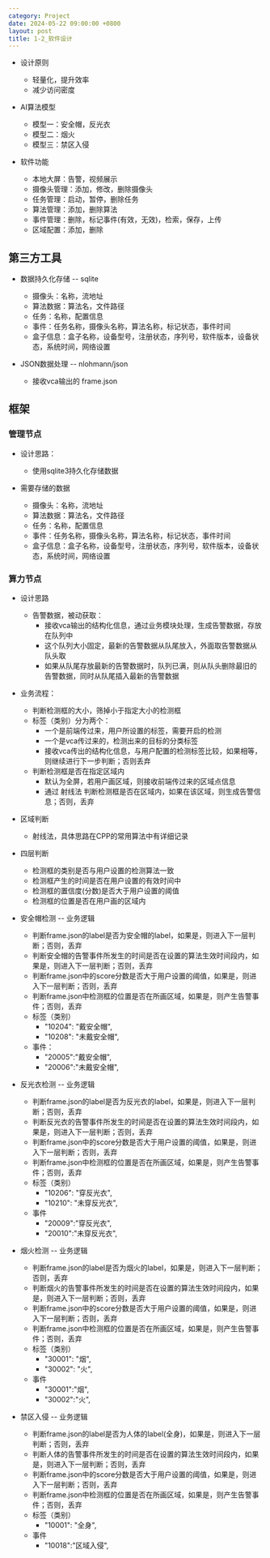 ```yaml
---
category: Project
date: 2024-05-22 09:00:00 +0800
layout: post
title: 1-2_软件设计
---
```


+ 设计原则
  + 轻量化，提升效率
  + 减少访问密度

+ AI算法模型
  + 模型一：安全帽，反光衣
  + 模型二：烟火
  + 模型三：禁区入侵

+ 软件功能
  + 本地大屏：告警，视频展示
  + 摄像头管理：添加，修改，删除摄像头
  + 任务管理：启动，暂停，删除任务
  + 算法管理：添加，删除算法
  + 事件管理：删除，标记事件(有效，无效)，检索，保存，上传
  + 区域配置：添加，删除

## 第三方工具

+ 数据持久化存储 -- sqlite
  + 摄像头：名称，流地址
  + 算法数据：算法名，文件路径
  + 任务：名称，配置信息
  + 事件：任务名称，摄像头名称，算法名称，标记状态，事件时间
  + 盒子信息：盒子名称，设备型号，注册状态，序列号，软件版本，设备状态，系统时间，网络设置

+ JSON数据处理 -- nlohmann/json
  + 接收vca输出的 frame.json

## 框架

### 管理节点

+ 设计思路：
  + 使用sqlite3持久化存储数据

+ 需要存储的数据
  + 摄像头：名称，流地址
  + 算法数据：算法名，文件路径
  + 任务：名称，配置信息
  + 事件：任务名称，摄像头名称，算法名称，标记状态，事件时间
  + 盒子信息：盒子名称，设备型号，注册状态，序列号，软件版本，设备状态，系统时间，网络设置 

### 算力节点

+ 设计思路
  + 告警数据，被动获取：
    + 接收vca输出的结构化信息，通过业务模块处理，生成告警数据，存放在队列中
    + 这个队列大小固定，最新的告警数据从队尾放入，外面取告警数据从队头取
    + 如果从队尾存放最新的告警数据时，队列已满，则从队头删除最旧的告警数据，同时从队尾插入最新的告警数据

+ 业务流程：
  + 判断检测框的大小，筛掉小于指定大小的检测框
  + 标签（类别）分为两个：
    + 一个是前端传过来，用户所设置的标签，需要开启的检测
    + 一个是vca传过来的，检测出来的目标的分类标签
    + 接收vca传出的结构化信息，与用户配置的检测标签比较，如果相等，则继续进行下一步判断；否则丢弃
  + 判断检测框是否在指定区域内
    + 默认为全屏，若用户画区域，则接收前端传过来的区域点信息
    + 通过 射线法 判断检测框是否在区域内，如果在该区域，则生成告警信息；否则，丢弃

+ 区域判断
  + 射线法，具体思路在CPP的常用算法中有详细记录

+ 四层判断
  + 检测框的类别是否与用户设置的检测算法一致
  + 检测框产生的时间是否在用户设置的有效时间中
  + 检测框的置信度(分数)是否大于用户设置的阈值
  + 检测框的位置是否在用户画的区域内

+ 安全帽检测 -- 业务逻辑
  + 判断frame.json的label是否为安全帽的label，如果是，则进入下一层判断；否则，丢弃
  + 判断安全帽的告警事件所发生的时间是否在设置的算法生效时间段内，如果是，则进入下一层判断；否则，丢弃
  + 判断frame.json中的score分数是否大于用户设置的阈值，如果是，则进入下一层判断；否则，丢弃
  + 判断frame.json中检测框的位置是否在所画区域，如果是，则产生告警事件；否则，丢弃
  + 标签（类别）
    + "10204": "戴安全帽",
    + "10208": "未戴安全帽",
  + 事件：
    + "20005":"戴安全帽",
    + "20006":"未戴安全帽",

+ 反光衣检测 -- 业务逻辑
  + 判断frame.json的label是否为反光衣的label，如果是，则进入下一层判断；否则，丢弃
  + 判断反光衣的告警事件所发生的时间是否在设置的算法生效时间段内，如果是，则进入下一层判断；否则，丢弃
  + 判断frame.json中的score分数是否大于用户设置的阈值，如果是，则进入下一层判断；否则，丢弃
  + 判断frame.json中检测框的位置是否在所画区域，如果是，则产生告警事件；否则，丢弃
  + 标签（类别）
    + "10206": "穿反光衣",
    + "10210": "未穿反光衣",
  + 事件
    + "20009":"穿反光衣",
    + "20010":"未穿反光衣",

+ 烟火检测 -- 业务逻辑
  + 判断frame.json的label是否为烟火的label，如果是，则进入下一层判断；否则，丢弃
  + 判断烟火的告警事件所发生的时间是否在设置的算法生效时间段内，如果是，则进入下一层判断；否则，丢弃
  + 判断frame.json中的score分数是否大于用户设置的阈值，如果是，则进入下一层判断；否则，丢弃
  + 判断frame.json中检测框的位置是否在所画区域，如果是，则产生告警事件；否则，丢弃
  + 标签（类别）
    + "30001": "烟",
    + "30002": "火",
  + 事件
    + "30001":"烟",
    + "30002":"火",

+ 禁区入侵 -- 业务逻辑
  + 判断frame.json的label是否为人体的label(全身)，如果是，则进入下一层判断；否则，丢弃
  + 判断人体的告警事件所发生的时间是否在设置的算法生效时间段内，如果是，则进入下一层判断；否则，丢弃
  + 判断frame.json中的score分数是否大于用户设置的阈值，如果是，则进入下一层判断；否则，丢弃
  + 判断frame.json中检测框的位置是否在所画区域，如果是，则产生告警事件；否则，丢弃
  + 标签（类别）
    + "10001": "全身",
  + 事件
    + "10018":"区域入侵",